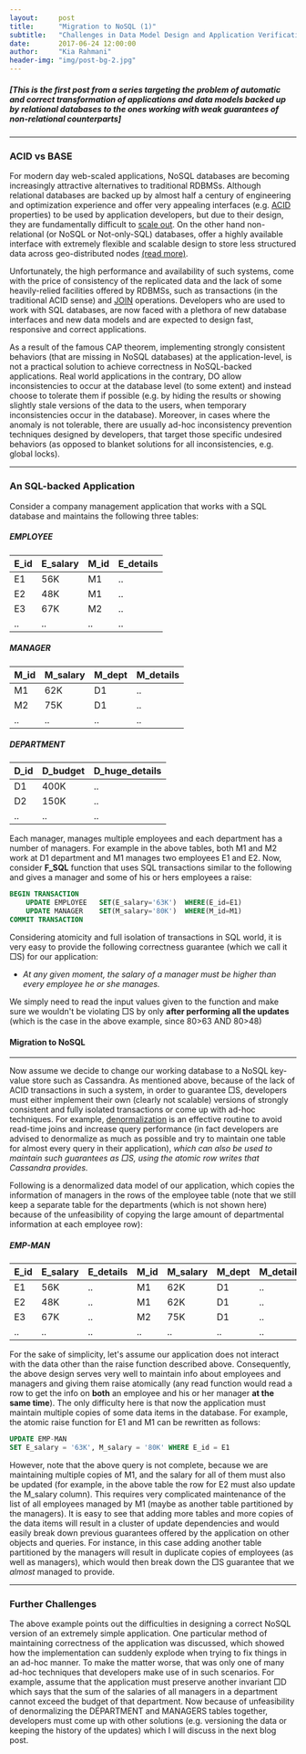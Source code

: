 ```yaml
---
layout:     post
title:      "Migration to NoSQL (1)"
subtitle:   "Challenges in Data Model Design and Application Verification"
date:       2017-06-24 12:00:00
author:     "Kia Rahmani"
header-img: "img/post-bg-2.jpg"
---
```


##### [This is the first post from a series targeting the problem of automatic and correct transformation of applications and data models backed up by relational databases to the ones working with weak guarantees of non-relational counterparts]
---
### ACID vs BASE
For modern day web-scaled applications, NoSQL databases are becoming increasingly attractive alternatives to traditional RDBMSs. Although relational databases are backed up by almost half a century of engineering and optimization experience and offer very appealing interfaces (e.g. [ACID](https://msdn.microsoft.com/en-us/library/aa480356.aspx) properties) to be used by application developers, but due to their design, they are fundamentally difficult to [scale out](https://stackoverflow.com/questions/8729779/why-nosql-is-better-at-scaling-out-than-rdbms). On the other hand non-relational (or NoSQL or Not-only-SQL) databases, offer a highly available interface with extremely flexible and scalable design to store less structured data across geo-distributed nodes [(read more)](http://coreviewsystems.com/analysis-of-nosql-databases-part-1/). 

Unfortunately, the high performance and availability of such systems, come with the price of consistency of the replicated data and the lack of some heavily-relied facilities offered by RDBMSs, such as transactions (in the traditional ACID sense) and [JOIN](https://en.wikipedia.org/wiki/Join_(SQL)) operations. Developers who are used to work with SQL databases, are now faced with a plethora of new database interfaces and new data models and are expected to design fast, responsive and correct applications.

As a result of the famous CAP theorem, implementing strongly consistent behaviors (that are missing in NoSQL databases) at the application-level, is not a practical solution to achieve correctness in NoSQL-backed applications. Real world applications in the contrary, DO allow inconsistencies to occur at the database level (to some extent) and instead choose to tolerate them if possible (e.g. by hiding the results or showing slightly stale versions of the data to the users, when temporary inconsistencies occur in the database). Moreover, in cases where the anomaly is not tolerable, there are usually ad-hoc inconsistency prevention techniques designed by developers, that target those specific undesired behaviors (as opposed to blanket solutions for all inconsistencies, e.g. global locks). 




---
### An SQL-backed Application
Consider a company management application that works with a SQL database and maintains the following three tables: 
##### EMPLOYEE

| E_id   | E_salary | M_id | E_details |
| ------ | -------- | ---- | --------- |
|   E1   |    56K   |  M1  |      ..   |
|   E2   |    48K   |  M1  |      ..   |
|   E3   |    67K   |  M2  |      ..   |
|   ..   |    ..    |  ..  |      ..   |

##### MANAGER

| M_id   | M_salary | M_dept | M_details |
| ------ | ------   | --     | --        | 
| M1     | 62K      | D1     | ..        |
| M2     | 75K      | D1     | ..        |
| ..     | ..       | ..     | ..        | 

##### DEPARTMENT

| D_id   | D_budget | D_huge_details |
| ------ | ------   | --             |
| D1     | 400K     | ..             |
| D2     | 150K     | ..             |
| ..     | ..       | ..             |

Each manager, manages multiple employees and each department has a number of managers. For example in the above tables, both M1 and M2 work at D1 department and M1 manages two employees E1 and E2.
Now, consider **F_SQL** function that uses SQL transactions similar to the following and gives a manager and some of his or hers employees a raise: 
```sql
BEGIN TRANSACTION 
    UPDATE EMPLOYEE   SET(E_salary='63K')  WHERE(E_id=E1)
    UPDATE MANAGER    SET(M_salary='80K')  WHERE(M_id=M1) 
COMMIT TRANSACTION
```
Considering atomicity and full isolation of transactions in SQL world, it is very easy to provide the following correctness guarantee (which we call it □S) for our application: 
- _At any given moment, the salary of a manager must be higher than every employee he or she manages._

We simply need to read the input values given to the function and make sure we wouldn't be violating □S by only __after performing all the updates__ (which is the case in the above example, since 80>63 AND 80>48)

#### Migration to NoSQL
----
Now assume we decide to change our working database to a NoSQL key-value store such as Cassandra. As mentioned above, because of the lack of ACID transactions in such a system, in order to guarantee □S, developers must either implement their own (clearly not scalable) versions of strongly consistent and fully isolated transactions or come up with ad-hoc techniques. For example, [denormalization](http://www.vertabelo.com/blog/technical-articles/denormalization-when-why-and-how) is an effective routine to avoid read-time joins and increase query performance (in fact developers are advised to denormalize as much as possible and try to maintain one table for almost every query in their application), *which can also be used to maintain such guarantees as □S, using the atomic row writes that Cassandra provides.*

Following is a denormalized data model of our application, which copies the information of managers in the rows of the employee table (note that we still keep a separate table for the departments (which is not shown here) because of the unfeasibility of copying the large amount of departmental information at each employee row):
##### EMP-MAN

| E_id   | E_salary | E_details | M_id | M_salary | M_dept | M_details | 
| ------ | ------   | --        | --   | --       |  --    | --        |
| E1     | 56K      | ..        | M1   | 62K      | D1     | ..        |
| E2     | 48K      | ..        | M1   | 62K      | D1     | ..        |
| E3     | 67K      | ..        | M2   | 75K      | D1     |..         |
| ..     | ..       | ..        | ..   |..        |..      |..         |

For the sake of simplicity, let's assume our application does not interact with the data other than the raise function described above. Consequently, the above design serves very well to maintain info about employees and managers and giving them raise atomically (any read function would read a row to get the info on **both** an employee and his or her manager **at the same time**). The only difficulty here is that now the application must maintain multiple copies of some data items in the database. For example, the atomic raise function for E1 and M1 can be rewritten as follows: 

```sql
UPDATE EMP-MAN 
SET E_salary = '63K', M_salary = '80K' WHERE E_id = E1
```
However, note that the above query is not complete, because we are maintaining multiple copies of M1, and the salary for all of them must also be updated (for example, in the above table the row for E2 must also update the M_salary column). This requires very complicated maintenance of the list of all employees managed by M1 (maybe as another table partitioned by the managers). It is easy to see that adding more tables and more copies of the data items will result in a cluster of update dependencies and would easily break down previous guarantees offered by the application on other objects and queries. 
For instance, in this case adding another table partitioned by the managers will result in duplicate copies of employees (as well as managers), which would then break down the □S guarantee that we *almost* managed to provide. 

----
### Further Challenges
The above example points out the difficulties in designing a correct NoSQL version of an extremely simple application. One particular method of maintaining correctness of the application was discussed, which showed how the implementation can suddenly explode when trying to fix things in an ad-hoc manner. To make the matter worse, that was only one of many ad-hoc techniques that developers make use of in such scenarios. For example, assume that the application must preserve another invariant □D which says that the sum of the salaries of all managers in a department cannot exceed the budget of that department. Now because of unfeasibility of denormalizing the DEPARTMENT and MANAGERS tables together, developers must come up with other solutions (e.g. versioning the data or keeping the history of the updates) which I will discuss in the next blog post. 

















